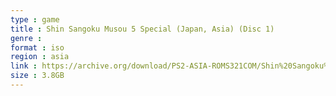 ```yaml
---
type : game
title : Shin Sangoku Musou 5 Special (Japan, Asia) (Disc 1)
genre : 
format : iso
region : asia
link : https://archive.org/download/PS2-ASIA-ROMS321COM/Shin%20Sangoku%20Musou%205%20Special%20%28Japan%2C%20Asia%29%20%28Disc%201%29.7z
size : 3.8GB
---
```

